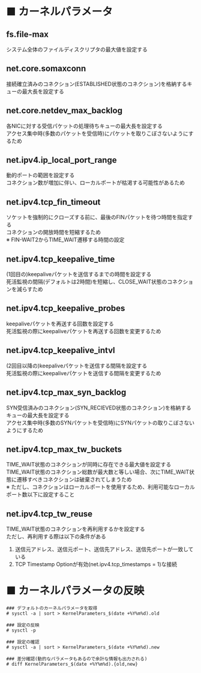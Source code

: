 # ■ カーネルパラメータ
## fs.file-max
システム全体のファイルディスクリプタの最大値を設定する
## net.core.somaxconn
接続確立済みのコネクション(ESTABLISHED状態のコネクション)を格納するキューの最大長を設定する
## net.core.netdev_max_backlog
各NICに対する受信パケットの処理待ちキューの最大長を設定する  
アクセス集中時(多数のパケットを受信時)にパケットを取りこぼさないようにするため
## net.ipv4.ip_local_port_range
動的ポートの範囲を設定する  
コネクション数が増加に伴い、ローカルポートが枯渇する可能性があるため
## net.ipv4.tcp_fin_timeout
ソケットを強制的にクローズする前に、最後のFINパケットを待つ時間を指定する  
コネクションの開放時間を短縮するため  
※ FIN-WAIT2からTIME_WAIT遷移する時間の設定
## net.ipv4.tcp_keepalive_time
(1回目の)keepaliveパケットを送信するまでの時間を設定する  
死活監視の間隔(デフォルトは2時間)を短縮し、CLOSE_WAIT状態のコネクションを減らすため
## net.ipv4.tcp_keepalive_probes
keepaliveパケットを再送する回数を設定する  
死活監視の際にkeepaliveパケットを再送する回数を変更するため
## net.ipv4.tcp_keepalive_intvl
(2回目以降の)keepaliveパケットを送信する間隔を設定する  
死活監視の際にkeepaliveパケットを送信する間隔を変更するため
## net.ipv4.tcp_max_syn_backlog
SYN受信済みのコネクション(SYN_RECIEVED状態のコネクション)を格納するキューの最大長を設定する  
アクセス集中時(多数のSYNパケットを受信時)にSYNパケットの取りこぼさないようにするため
## net.ipv4.tcp_max_tw_buckets
TIME_WAIT状態のコネクションが同時に存在できる最大値を設定する  
TIME_WAIT状態のコネクション総数が最大数と等しい場合、次にTIME_WAIT状態に遷移すべきコネクションは破棄されてしまうため  
※ ただし、コネクションはローカルポートを使用するため、利用可能なローカルポート数以下に設定すること
## net.ipv4.tcp_tw_reuse
TIME_WAIT状態のコネクションを再利用するかを設定する  
ただし、再利用する際は以下の条件がある
1. 送信元アドレス、送信元ポート、送信先アドレス、送信先ポートが一致している
2. TCP Timestamp Optionが有効(net.ipv4.tcp_timestamps = 1)な接続

# ■ カーネルパラメータの反映
```
### デフォルトのカーネルパラメータを取得
# sysctl -a | sort > KernelParameters_$(date +%Y%m%d).old

### 設定の反映
# sysctl -p

### 設定の確認
# sysctl -a | sort > KernelParameters_$(date +%Y%m%d).new

### 差分確認(動的なパラメータもあるので余計な情報も出力される)
# diff KernelParameters_$(date +%Y%m%d).{old,new}
```
